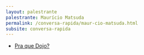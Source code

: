 ```yaml
---
layout: palestrante
palestrante: Maurício Matsuda
permalink: /conversa-rapida/maur-cio-matsuda.html
subsite: conversa-rapida
---
```


* [Pra que Dojo?](/conversa-rapida/maur-cio-matsuda-pra-que-dojo)
